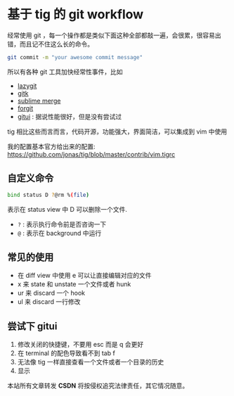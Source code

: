 # 基于 tig 的 git workflow

经常使用 git ，每一个操作都是类似下面这种全部都敲一遍，会很累，很容易出错，而且记不住这么长的命令。
```sh
git commit -m "your awesome commit message"
```
所以有各种 git 工具加快经常性事件，比如
- [lazygit](https://github.com/jesseduffield/lazygit)
- [gitk](https://git-scm.com/docs/gitk/)
- [sublime merge](https://www.sublimemerge.com/)
- [forgit](https://github.com/wfxr/forgit)
- [gitui](https://github.com/extrawurst/gitui) : 据说性能很好，但是没有尝试过

tig 相比这些而言而言，代码开源，功能强大，界面简洁，可以集成到 vim 中使用

我的配置基本官方给出来的配置: https://github.com/jonas/tig/blob/master/contrib/vim.tigrc

## 自定义命令
```sh
bind status D ?@rm %(file)
```
表示在 status view 中 D 可以删除一个文件.
- `?` : 表示执行命令前是否咨询一下
- `@` : 表示在 background 中运行

## 常见的使用
- 在 diff view 中使用 e 可以让直接编辑对应的文件
- x 来 state 和 unstate 一个文件或者 hunk
- ur 来 discard 一个 hook
- ul 来 discard 一行修改

<!-- - [ ] 测试 cherry pick -->
<!-- - [ ] 测试 mrege 也是一个小问题 https://github.com/christoomey/vim-conflicted -->
<!-- - [ ] 还不如直接将 git.md 和 github.md 使用总结到一起 -->

## 尝试下 gitui
1. 修改关闭的快捷键，不要用 esc 而是 q 会更好
2. 在 terminal 的配色导致看不到 tab f
3. 无法像 tig 一样直接查看一个文件或者一个目录的历史
4. 显示


<script src="https://giscus.app/client.js"
        data-repo="Martins3/My-Linux-Config"
        data-repo-id="MDEwOlJlcG9zaXRvcnkyMTUwMDkyMDU="
        data-category="General"
        data-category-id="MDE4OkRpc2N1c3Npb25DYXRlZ29yeTMyODc0NjA5"
        data-mapping="pathname"
        data-reactions-enabled="1"
        data-emit-metadata="0"
        data-input-position="bottom"
        data-theme="light"
        data-lang="en"
        crossorigin="anonymous"
        async>
</script>

本站所有文章转发 **CSDN** 将按侵权追究法律责任，其它情况随意。
